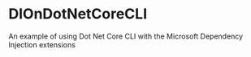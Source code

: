 # DIOnDotNetCoreCLI
An example of using Dot Net Core CLI with the Microsoft Dependency Injection extensions
